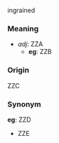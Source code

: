 ingrained
### Meaning
+ _adj_: ZZA
    + __eg__: ZZB

### Origin

ZZC

### Synonym

__eg__: ZZD

+ ZZE


